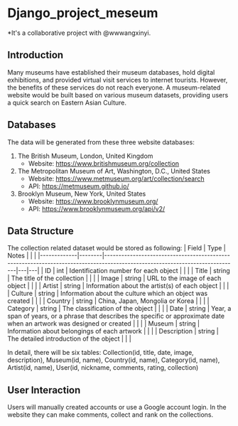# Django_project_meseum
*It's a collaborative project with @wwwangxinyi.

## Introduction
Many museums have established their museum databases, hold digital exhibitions, and provided virtual visit services to internet tourists. However, the benefits of these services do not reach everyone. A museum-related website would be built based on various museum datasets, providing users a quick search on Eastern Asian Culture. 

## Databases
The data will be generated from these three website databases:
1. The British Museum, London, United Kingdom
    - Website: https://www.britishmuseum.org/collection
2. The Metropolitan Museum of Art, Washington, D.C., United States 
    - Website: https://www.metmuseum.org/art/collection/search
    - API: https://metmuseum.github.io/
3. Brooklyn Museum, New York, United States
    - Website: https://www.brooklynmuseum.org/
    - API: https://www.brooklynmuseum.org/api/v2/ 

## Data Structure
The collection related dataset would be stored as following:
| Field       | Type   | Notes                                                                                                                       |   |   |
|-------------|--------|-----------------------------------------------------------------------------------------------------------------------------|---|---|
| ID          | int    | Identification number for each object                                                                                       |   |   |
| Title       | string | The title of the collection                                                                                                 |   |   |
| Image       | string | URL to the image of each object                                                                                             |   |   |
| Artist      | string | Information about the artist(s) of each object                                                                              |   |   |
| Culture     | string | Information about the culture which an object was created                                                                   |   |   |
| Country     | string | China, Japan, Mongolia or Korea                                                                                             |   |   |
| Category    | string | The classification of the object                                                                                            |   |   |
| Date        | string | Year, a span of years, or a phrase that describes the specific or approximate date when an artwork was designed or created  |   |   |
| Museum      | string | Information about belongings of each artwork                                                                                |   |   |
| Description | string | The detailed introduction of the object                                                                                     |   |   |


In detail, there will be six tables: Collection(id, title, date, image, description), Museum(id, name), Country(id, name), Category(id, name), Artist(id, name), User(id, nickname, comments, rating, collection)

## User Interaction
Users will manually created accounts or use a Google account login. In the website they can make comments, collect and rank on the collections. 

